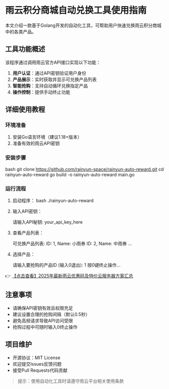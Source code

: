 # 雨云积分商城自动兑换工具使用指南

本文介绍一款基于Golang开发的自动化工具，可帮助用户快速兑换雨云积分商城中的各类产品。

## 工具功能概述

该程序通过调用雨云官方API接口实现以下功能：

1. **用户认证**：通过API密钥验证用户身份
2. **产品展示**：实时获取并显示可兑换产品列表
3. **智能抢购**：支持自动循环兑换指定产品
4. **操作控制**：提供手动终止功能

## 详细使用教程

### 环境准备

1. 安装Go语言环境（建议1.18+版本）
2. 准备有效的雨云API密钥

### 安装步骤

bash
git clone https://github.com/rainyun-space/rainyun-auto-reward.git
cd rainyun-auto-reward
go build -o rainyun-auto-reward main.go

### 运行流程

1. 启动程序：
   bash
   ./rainyun-auto-reward
   

2. 输入API密钥：
   
   请输入API秘钥: your_api_key_here
   

3. 查看产品列表：
   
   可兑换产品列表:
   ID: 1, Name: 小雨券
   ID: 2, Name: 中雨券
   ...
   

4. 选择产品：
   
   请输入要抢购的产品ID (输入0退出): 1
   按0键终止操作...
   

👉 [【点击查看】2025年最新雨云优惠码及特价云服务器方案汇总](https://bit.ly/RainYun)

## 注意事项

- 请确保API密钥有效且权限充足
- 建议设置合理的抢购间隔（默认0.5秒）
- 避免高频请求导致API访问受限
- 抢购过程中可随时输入0终止操作

## 项目维护

- 开源协议：MIT License
- 欢迎提交Issues反馈问题
- 接受Pull Requests代码贡献

> 提示：使用自动化工具时请遵守雨云平台相关使用条款